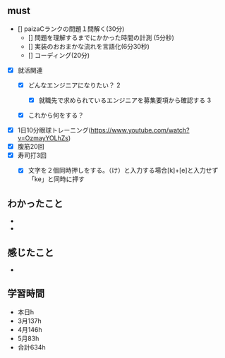 

## must
- [] paizaCランクの問題１問解く(30分)
  - [] 問題を理解するまでにかかった時間の計測 (5分秒)
  - [] 実装のおおまかな流れを言語化(6分30秒)
  - [] コーディング(20分) 
- [x] 就活関連  
  - [x] どんなエンジニアになりたい？   2 
    - [x] 就職先で求められているエンジニアを募集要項から確認する 3
  - [x] これから何をする？

  
- [x] 1日10分眼球トレーニング(https://www.youtube.com/watch?v=OzmayYOLhZs)
- [x] 腹筋20回
- [x] 寿司打3回
  - [x] 文字を２個同時押しをする。（け）と入力する場合[k]+[e]と入力せず「ke」と同時に押す



## わかったこと
- 
-


## 感じたこと
- 


## 学習時間
  - 本日h
  - 3月137h
  - 4月146h
  - 5月83h
  - 合計634h
    
